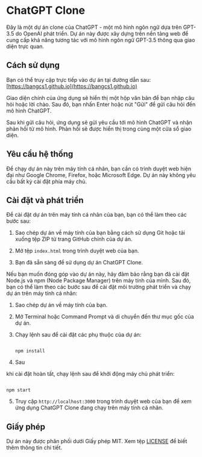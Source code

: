 # ChatGPT Clone

Đây là một dự án clone của ChatGPT - một mô hình ngôn ngữ dựa trên GPT-3.5 do OpenAI phát triển. Dự án này được xây dựng trên nền tảng web để cung cấp khả năng tương tác với mô hình ngôn ngữ GPT-3.5 thông qua giao diện trực quan.

## Cách sử dụng

Bạn có thể truy cập trực tiếp vào dự án tại đường dẫn sau: [https://bangcs1.github.io](https://bangcs1.github.io)

Giao diện chính của ứng dụng sẽ hiển thị một hộp văn bản để bạn nhập câu hỏi hoặc lời chào. Sau đó, bạn nhấn Enter hoặc nút "Gửi" để gửi câu hỏi đến mô hình ChatGPT.

Sau khi gửi câu hỏi, ứng dụng sẽ gửi yêu cầu tới mô hình ChatGPT và nhận phản hồi từ mô hình. Phản hồi sẽ được hiển thị trong cùng một cửa sổ giao diện.

## Yêu cầu hệ thống

Để chạy dự án này trên máy tính cá nhân, bạn cần có trình duyệt web hiện đại như Google Chrome, Firefox, hoặc Microsoft Edge. Dự án này không yêu cầu bất kỳ cài đặt phía máy chủ.

## Cài đặt và phát triển

Để cài đặt dự án trên máy tính cá nhân của bạn, bạn có thể làm theo các bước sau:

1. Sao chép dự án về máy tính của bạn bằng cách sử dụng Git hoặc tải xuống tệp ZIP từ trang GitHub chính của dự án.

2. Mở tệp `index.html` trong trình duyệt web của bạn.

3. Bạn đã sẵn sàng để sử dụng dự án ChatGPT Clone.

Nếu bạn muốn đóng góp vào dự án này, hãy đảm bảo rằng bạn đã cài đặt Node.js và npm (Node Package Manager) trên máy tính của mình. Sau đó, bạn có thể làm theo các bước sau để cài đặt môi trường phát triển và chạy dự án trên máy tính cá nhân:

1. Sao chép dự án về máy tính của bạn.

2. Mở Terminal hoặc Command Prompt và di chuyển đến thư mục gốc của dự án.

3. Chạy lệnh sau để cài đặt các phụ thuộc của dự án:

   ```

   npm install

   ```

4. Sau

 khi cài đặt hoàn tất, chạy lệnh sau để khởi động máy chủ phát triển:

   ```

   npm start

   ```

5. Truy cập `http://localhost:3000` trong trình duyệt web của bạn để xem ứng dụng ChatGPT Clone đang chạy trên máy tính cá nhân.

## Giấy phép

Dự án này được phân phối dưới Giấy phép MIT. Xem tệp [LICENSE](LICENSE) để biết thêm thông tin chi tiết.
